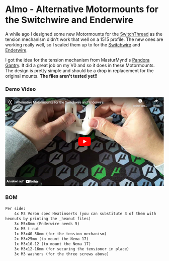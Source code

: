 # Almo - Alternative Motormounts for the Switchwire and Enderwire

A while ago I designed some new Motormounts for the [SwitchThread](https://github.com/kevinakasam/SwitchThread) as the tension mechanism didn't work that well on a 1515 profile. The new ones are working really well, so I scaled them up to for the [Switchwire](https://github.com/VoronDesign/Voron-Switchwire) and [Enderwire](https://github.com/boubounokefalos/Ender_SW).

I got the idea for the tension mechanism from MasturMynd's [Pandora Gantry](https://github.com/MasturMynd/Pandora). It did a great job on my V0 and so it does in these Motormounts. The design is pretty simple and should be a drop in replacement for the original mounts. **The files aren't tested yet!!**

### Demo Video
[![IMAGE ALT TEXT HERE](/thumbnail.png)](https://www.youtube.com/watch?v=NsMtpAIrKyE)

### BOM
```
Per side:
    4x M3 Voron spec Heatinserts (you can substitute 3 of them with hexnuts by printing the _hexnut files)
    3x M5x8mm (Enderwire needs 5)
    3x M5 t-nut
    1x M3x40-50mm (for the tension mechanism)
    2x M3x25mm (to mount the Nema 17)
    1x M3x10-12 (to mount the Nema 17)
    3x M3x12-16mm (for securing the tensioner in place)
    3x M3 washers (for the three screws above)
```
